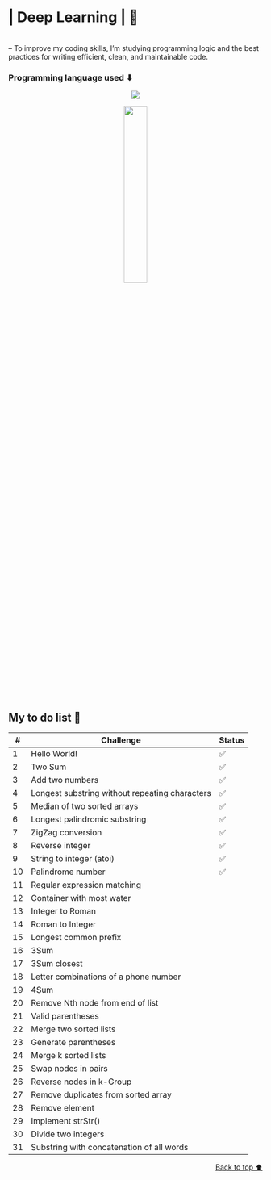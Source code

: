 # | Deep Learning | 👾

<br>
– To improve my coding skills, I’m studying programming logic and the best practices for writing efficient, clean, and maintainable code.
<br>

### Programming language used ⬇
<p align="center"> 
  <img  src="https://skillicons.dev/icons?i=python" /> 
</p>
<p align="center">
    <img src="https://www.icegif.com/wp-content/uploads/2023/05/icegif-567.gif" width="30%">
</p>

## My to do list 💾
<div style="text-align: center">

|  #  | Challenge                        | Status |
|----|---------------------------------|--------|
|  1  | Hello World!                     |    ✅   |
|  2  | Two Sum                   |    ✅   |
|  3  | Add two numbers             |   ✅   |
|  4  | Longest substring without repeating characters    |   ✅    |
|  5  | Median of two sorted arrays         |   ✅    |
|  6  | Longest palindromic substring          |    ✅    |
|  7  | ZigZag conversion                |    ✅    |
|  8  | Reverse integer        |    ✅    |
|  9  | String to integer (atoi)                  |    ✅    |
| 10 | 	Palindrome number      |    ✅    |
| 11 | 	Regular expression matching                    |        |
| 12 | 	Container with most water              |        |
| 13 | 	Integer to Roman                  |        |
| 14 | 	Roman to Integer                        |        |
| 15 | 	Longest common prefix                   |        |
| 16 | 	3Sum                            |        |
| 17 | 	3Sum closest            |        |
| 18 | 	Letter combinations of a phone number                |        |
| 19 |  4Sum                    |        |
| 20 | 	Remove Nth node from end of list         |        |
| 21 | 	Valid parentheses                         |        |
| 22 | 	Merge two sorted lists                           |        |
| 23 | 	Generate parentheses               |        |
| 24 | 	Merge k sorted lists                      |        |
| 25 | 	Swap nodes in pairs                   |        |
| 26 | 	Reverse nodes in k-Group                  |        |
| 27 | 	Remove duplicates from sorted array |  |
| 28 | 	Remove element            |        |
| 29 | 	Implement strStr()                 |        |
| 30 | 	Divide two integers               |        |
| 31 | 	Substring with concatenation of all words               |        |

<p align="right" dir="auto">
<a href="#top">Back to top ⬆</a>
</p>

</div>
